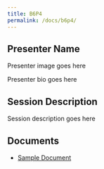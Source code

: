 ```yaml
---
title: B6P4
permalink: /docs/b6p4/
---
```


## Presenter Name

Presenter image goes here

Presenter bio goes here

## Session Description

Session description goes here

## Documents
 - [Sample Document](../wednesday/breakout6/documents/b1p1d1.pdf)